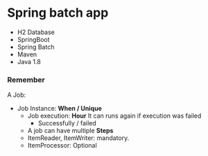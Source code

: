 # Spring batch app

* H2 Database
* SpringBoot
* Spring Batch
* Maven
* Java 1.8

### Remember
A Job:
- Job Instance: **When / Unique** 
    - Job execution: **Hour** 
        It can runs again if execution was failed
      - Successfully / failed
    - A job can have multiple **Steps**
    - ItemReader, ItemWriter: mandatory.
    - ItemProcessor: Optional